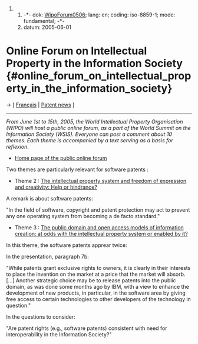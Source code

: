 1.  1.  -\*- dok: [WipoForum0506](WipoForum0506 "wikilink"); lang: en;
        coding: iso-8859-1; mode: fundamental; -\*-
    2.  datum: 2005-06-01

# Online Forum on Intellectual Property in the Information Society {#online_forum_on_intellectual_property_in_the_information_society}

-\> \[ [ Français](WipoForum0506Fr "wikilink") \| [ Patent
news](SwpatcninoEn "wikilink") \]

------------------------------------------------------------------------

*From June 1st to 15th, 2005, the World Intellectual Property
Organisation (WIPO) will host a public online forum, as a part of the
World Summit on the Information Society (WSIS). Everyone can post a
comment about 10 themes. Each theme is accompanied by a text serving as
a basis for reflexion.*

-   [Home page of the public online
    forum](http://www.wipo.int/ipisforum/en/ "wikilink")

Two themes are particularly relevant for software patents :

-   Theme 2 : [The intellectual property system and freedom of
    expression and creativity: Help or
    hindrance?](http://www.wipo.int/roller/comments/ipisforum/Weblog/theme_two_the_intellectual_property "wikilink")

A remark is about software patents:

\"In the field of software, copyright and patent protection may act to
prevent any one operating system from becoming a de facto standard.\"

-   Theme 3 : [The public domain and open access models of information
    creation: at odds with the intellectual property system or enabled
    by
    it?](http://www.wipo.int/roller/comments/ipisforum/Weblog/theme_three_the_public_domain "wikilink")

In this theme, the software patents apprear twice:

In the presentation, paragraph 7b:

\"While patents grant exclusive rights to owners, it is clearly in their
interests to place the invention on the market at a price that the
market will absorb. \[\...\] Another strategic choice may be to release
patents into the public domain, as was done some months ago by IBM, with
a view to enhance the development of new products, in particular, in the
software area by giving free access to certain technologies to other
developers of the technology in question.\"

In the questions to consider:

\"Are patent rights (e.g., software patents) consistent with need for
interoperability in the Information Society?\"
